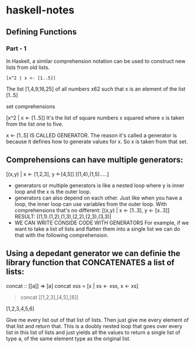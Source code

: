
# haskell-notes

## Defining Functions

### Part - 1
In Haskell, a similar comprehension notation can be used to construct new lists from old lists.

```
[x^2 | x <- [1..5]]
```
The list [1,4,9,16,25] of all numbers x62 such that x is an element of the list [1..5]

set comprehensions

[x^2 | x <- [1..5]]
It's the list of square numbers x squared where x is taken from the list one to five. 

x <- [1..5] IS CALLED GENERATOR. The reason it's called a generator is because it defines how to generate values for x. So x is taken from that set.

## Comprehensions can have multiple generators:
[(x,y) | x <- [1,2,3], y <-[4,5]]
[(1,4),(1,5).....]
+ generators or multiple generators is like a nested loop where y is inner loop and the x is the outer loop. 
+ generators can also depend on each other. Just like when you have a loop, the inner loop can use variables from the outer loop. With comprehensions that's no different:
[(x,y) | x <- [1..3], y <- [x..3]] RESULT: [(1,1).(1,2),(1,3),(2,2),(2,3),(3,3)]
+ WE CAN WRITE CONSIDE CODE WITH GENERATORS
For example, if we want to take a list of lists and flatten them into a single list we can do that with the following comprehension.

## Using a depedant generator we can definie the library function that CONCATENATES a list of lists:

concat :: [[a]] => [a]
concat xss = [x | xs <- xss, x <- xs]

> concat [[1,2,3],[4,5],[6]]

[1,2,3,4,5,6]

Give me every list out of that list of lists.
Then just give me every element of that list
and return that. This is a doubly nested loop that goes over
every list in this list of lists and just
yields all the values to return
a single list of type a, of the same element type
as the original list.

